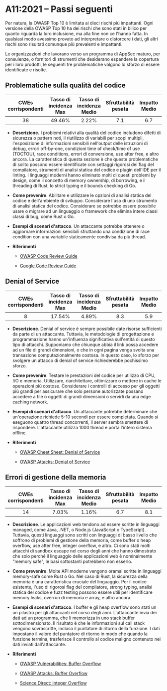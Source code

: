 # A11:2021 – Passi seguenti

Per natura, la OWASP Top 10 è limitata ai dieci rischi più impattanti.
Ogni versione della OWASP Top 10 ha dei rischi che sono stati in bilico per quanto riguarda la loro inclusione, ma alla fine non ce l'hanno fatta. In qualsiasi modo avessimo provato ad interpretare o distorcere i dati, gli altri rischi sono risultati comunque più prevalenti e impattanti. 

Le organizzazioni che lavorano verso un programma di AppSec maturo, per consulenze,
o fornitori di strumenti che desiderano espandere la copertura per i loro prodotti,
le seguenti tre problematiche valgono lo sforzo di essere
identificate e risolte.

## Problematiche sulla qualità del codice

| CWEs corrispondenti | Tasso di incidenza Max | Tasso di incidenza Medio | Sfruttabilità pesata | Impatto Medio | Copertura Max | Copertura media | Occorrenze Totali | CVE Totali |
|:-------------:|:--------------------:|:--------------------:|:--------------:|:--------------:|:----------------------:|:---------------------:|:-------------------:|:------------:|
| 38           | 49.46%              | 2.22%               | 7.1                   | 6.7                  | 60.85%        | 23.42%        | 101736             | 7564        |

-   **Descrizione.** I problemi relativi alla qualità del codice includono difetti di sicurezza o pattern noti, il riutilizzo di variabili per scopi multipli, l'esposizione di
    informazioni sensibili nell'output delle istruzioni di debug, errori off-by-one, condizioni time of check/time of use  (TOCTOU), race conditions, errori di conversione, use after free, e altro ancora. La caratteristica di questa
    sezione è che queste problematiche di solito possono essere identificate con settaggi rigorosi dei flag del compilatore, strumenti di analisi statica del codice e plugin dell'IDE per il linting.
    I linguaggi moderni hanno eliminato molti di questi problemi by design, come
    il concetto di memory ownership, di borrowing, e il threading di Rust, lo strict typing e il bounds checking di Go.


-   **Come prevenire**. Abilitare e utilizzare le opzioni di analisi statica del 
    codice e dell'ambiente di sviluppo.
    Considerare l'uso di uno strumento di analisi statica del codice.
    Considerare se potrebbe essere possibile usare o migrare ad un linguaggio o
    framework che elimina intere classi classi di bug, come Rust o Go.

-   **Esempi di scenari d'attacco**. Un attaccante potrebbe ottenere o aggiornare
    informazioni sensibili sfruttando una condizione di race condition con una
    variabile staticamente condivisa da più thread.

-   **Riferimenti**
    - [OWASP Code Review Guide](https://owasp.org/www-pdf-archive/OWASP_Code_Review_Guide_v2.pdf)

    - [Google Code Review Guide](https://google.github.io/eng-practices/review/)


## Denial of Service

| CWEs corrispondenti | Tasso di incidenza Max | Tasso di incidenza Medio | Sfruttabilità pesata | Impatto Medio | Copertura Max | Copertura media | Occorrenze Totali | CVE Totali |
|:-------------:|:--------------------:|:--------------------:|:--------------:|:--------------:|:----------------------:|:---------------------:|:-------------------:|:------------:|
| 8            | 17.54%              | 4.89%               | 8.3                   | 5.9                  | 79.58%        | 33.26%        | 66985              | 973         |

-   **Descrizione**. Denial of service è sempre possibile date
    risorse sufficienti da parte di un attaccante. Tuttavia, le metodologie di progettazione e programmazione hanno un'influenza significativa sull'entità di questo tipo di attacchi.
    Supponiamo che chiunque abbia il link possa accedere ad un file di grandi dimensioni, o che in ogni pagina venga svolta una transazione computazionalmente costosa. In questo
    caso, lo sforzo per svolgere un attacco di denial of service richiederebbe pochissimo sforzo.

-   **Come prevenire**. Testare le prestazioni del codice per utilizzo di CPU, I/O 
    e memoria. Utilizzare, riarchitettare, ottimizzare o mettere in cache le operazioni più costose.
    Considerare i controlli di accesso per gli oggetti più grandi per assicurare che solo
    persone autorizzate possano accedere a file o oggetti di grandi dimensioni o servirli
    da una edge caching network. 

-   **Esempi di scenari d'attacco**. Un attaccante potrebbe determinare che un'operazione
    richiede 5-10 secondi per essere completata. Quando si eseguono quattro
    thread concorrenti, il server sembra smettere di rispondere. L'attaccante
    utilizza 1000 thread e porta l'intero sistema offline.

-   **Riferimenti**
    - [OWASP Cheet Sheet: Denial of Service](https://cheatsheetseries.owasp.org/cheatsheets/Denial_of_Service_Cheat_Sheet.html)
    
    - [OWASP Attacks: Denial of Service](https://owasp.org/www-community/attacks/Denial_of_Service)

## Errori di gestione della memoria

| CWEs corrispondenti | Tasso di incidenza Max | Tasso di incidenza Medio | Sfruttabilità pesata | Impatto Medio | Copertura Max | Copertura media | Occorrenze Totali | CVE Totali |
|:-------------:|:--------------------:|:--------------------:|:--------------:|:--------------:|:----------------------:|:---------------------:|:-------------------:|:------------:|
| 14           | 7.03%               | 1.16%               | 6.7                   | 8.1                  | 56.06%        | 31.74%        | 26576              | 16184       |

-   **Descrizione**. Le applicazioni web tendono ad essere scritte in
    linguaggi managed, come Java, .NET, o Node.js (JavaScript o
    TypeScript). Tuttavia, questi linguaggi sono scritti con linguaggi di basso livello
    che soffrono di problemi di gestione della memoria, come buffer o heap
    overflow, use after free, integer overflow, e altro. Ci sono stati
    molti attacchi di sandbox escape nel corso degli anni che hanno dimostrato che solo
    perché il linguaggio delle applicazioni web è nominalmente "memory safe", le
    basi sottostanti potrebbero non esserlo.

-   **Come prevenire**. Molte API moderne vengono oramai scritte in linguaggi memory-safe
    come Rust o Go. Nel caso di Rust, la sicurezza della memoria è
    una caratteristica cruciale del linguaggio. Per il codice esistente, l'uso di
    rigorosi flag del compilatore, strong typing, analisi statica del codice e fuzz testing
    possono essere utili per identificare memory leaks, overrun di memoria e array, e altro ancora.

-   **Esempi di scenari d'attacco**. I buffer e gli heap overflow sono stati un
    un pilastro per gli attaccanti nel corso degli anni. L'attaccante invia dei dati ad un programma, che li memorizza in uno stack buffer sottodimensionato. Il risultato è che le informazioni sul call stack vengono sovrascritte, incluso il puntatore di ritorno della funzione. I dati impostano il valore del puntatore di ritorno in modo che quando la funzione termina, trasferisce il controllo al codice maligno contenuto nei dati inviati dall'attaccante.

-   **Riferimenti**
    - [OWASP Vulnerabilities: Buffer Overflow](https://owasp.org/www-community/vulnerabilities/Buffer_Overflow)
    
    - [OWASP Attacks: Buffer Overflow](https://owasp.org/www-community/attacks/Buffer_overflow_attack)
    
    - [Science Direct: Integer Overflow](https://www.sciencedirect.com/topics/computer-science/integer-overflow)

